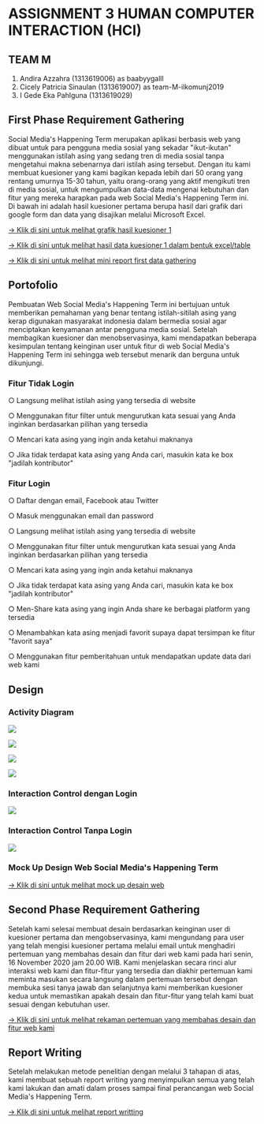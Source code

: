 # ASSIGNMENT 3 HUMAN COMPUTER INTERACTION (HCI)

## TEAM M
1. Andira Azzahra (1313619006) as baabyygalll
2. Cicely Patricia Sinaulan (1313619007) as team-M-ilkomunj2019
3. I Gede Eka Pahlguna (1313619029)

## First Phase Requirement Gathering
Social Media's Happening Term merupakan aplikasi berbasis web yang dibuat untuk para pengguna media sosial yang sekadar "ikut-ikutan" menggunakan istilah asing
yang sedang tren di media sosial tanpa mengetahui makna sebenarnya dari istilah asing tersebut. Dengan itu kami membuat kuesioner yang kami bagikan kepada lebih dari 50 orang yang rentang umurnya 15-30 tahun, yaitu orang-orang yang aktif mengikuti tren di media sosial, untuk mengumpulkan data-data mengenai kebutuhan dan fitur yang mereka harapkan pada web Social Media's Happening Term ini. Di bawah ini adalah hasil kuesioner pertama berupa hasil dari grafik dari google form dan data yang disajikan melalui Microsoft Excel.
<p><a href="https://github.com/team-M-Ilkomunj2019/HCI-Web-App/tree/main/Hasil_Kuesioner">→ Klik di sini untuk melihat grafik hasil kuesioner 1</a></p>
<p><a href="https://github.com/team-M-Ilkomunj2019/HCI-Web-App/blob/main/Kuesioner%20Web%20App%20_%20Social%20Media's%20Happening%20Term.csv.zip">→ Klik di sini untuk melihat hasil data kuesioner 1 dalam bentuk excel/table</a></p>
<p><a href="https://github.com/team-M-Ilkomunj2019/HCI-Web-App/blob/main/Mini-Report-1st-DataGathering.pdf">→ Klik di sini untuk melihat mini report first data gathering</a></p>




## Portofolio
Pembuatan Web Social Media's Happening Term ini bertujuan untuk memberikan pemahaman yang benar tentang istilah-sitilah asing yang kerap digunakan masyarakat indonesia
dalam bermedia sosial agar menciptakan kenyamanan antar pengguna media sosial. Setelah membagikan kuesioner dan menobservasinya, kami mendapatkan beberapa kesimpulan
tentang keinginan user untuk fitur di  web Social Media's Happening Term ini sehingga web tersebut menarik dan berguna untuk dikunjungi.

<h3>Fitur Tidak Login</h3>
<p>○ Langsung melihat istilah asing yang tersedia di website</p>
<p>○ Menggunakan fitur filter untuk mengurutkan kata sesuai yang Anda inginkan berdasarkan pilihan yang tersedia</p>
<p>○ Mencari kata asing yang ingin anda ketahui maknanya</p>
<p>○ Jika tidak terdapat kata asing yang Anda cari, masukin kata ke box "jadilah kontributor"</p>

<h3>Fitur Login</h3>
<p>○ Daftar dengan email, Facebook atau Twitter</p>
<p>○ Masuk menggunakan email dan password</p>
<p>○ Langsung melihat istilah asing yang tersedia di website</p>
<p>○ Menggunakan fitur filter untuk mengurutkan kata sesuai yang Anda inginkan berdasarkan pilihan yang tersedia</p>
<p>○ Mencari kata asing yang ingin anda ketahui maknanya</p>
<p>○ Jika tidak terdapat kata asing yang Anda cari, masukin kata ke box "jadilah kontributor"</p>
<p>○ Men-Share kata asing yang ingin Anda share ke berbagai platform yang tersedia</p>
<p>○ Menambahkan kata asing menjadi favorit supaya dapat tersimpan ke fitur "favorit saya"</p>
<p>○ Menggunakan fitur pemberitahuan untuk mendapatkan update data dari web kami </p>

## Design

<h3> Activity Diagram </h3>

<p><img src="pertama.png"></p>
<p><img src="kedua.png"></p>
<p><img src="ketiga.png"></p>
<p><img src="keempat.png"></p>

<h3>Interaction Control dengan Login</h3>
<img src="login.png">

<h3>Interaction Control Tanpa Login</h3>
<img src="tidaklogin.png">

<h3>Mock Up Design Web Social Media's Happening Term</h3>
<p><a href="https://github.com/team-M-Ilkomunj2019/HCI-Web-App/blob/main/tampilan%20web%20tugas%203/README.md">→ Klik di sini untuk melihat mock up desain web</a></p>
  
## Second Phase Requirement Gathering
Setelah kami selesai membuat desain berdasarkan keinginan user di kuesioner pertama dan mengobservasinya, kami mengundang para user yang telah mengisi kuesioner pertama 
melalui email untuk menghadiri pertemuan yang membahas desain dan fitur dari web kami pada hari senin, 16 November 2020 jam 20.00 WIB. Kami menjelaskan secara rinci alur
interaksi web kami dan fitur-fitur yang tersedia dan diakhir pertemuan kami meminta masukan secara langsung dalam pertemuan tersebut dengan membuka sesi tanya jawab dan selanjutnya kami memberikan kuesioner kedua untuk memastikan apakah desain dan fitur-fitur yang telah kami buat sesuai dengan kebutuhan user.
<p><a href="https://youtu.be/LtsBEKClP-M">→ Klik di sini untuk melihat rekaman pertemuan yang membahas desain dan fitur web kami</a></p>

## Report Writing
Setelah melakukan metode penelitian dengan melalui 3 tahapan di atas, kami membuat sebuah report writing yang menyimpulkan semua yang telah kami lakukan dan amati dalam proses sampai final perancangan web Social Media's Happening Term. 
<p><a href="https://github.com/team-M-Ilkomunj2019/HCI-Web-App/blob/main/Final-Report-Team-M.pdf">→ Klik di sini untuk melihat report writting</a></p>






